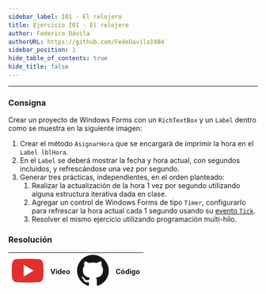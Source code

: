 ```yaml
---
sidebar_label: I01 - El relojero
title: Ejercicio I01 - El relojero
author: Federico Dávila
authorURL: https://github.com/FedeDavila1984
sidebar_position: 1
hide_table_of_contents: true
hide_title: false
---
```

---
### Consigna
Crear un proyecto de Windows Forms con un `RichTextBox` y un `Label` dentro como se muestra en la siguiente imagen:

1. Crear el método `AsignarHora` que se encargará de imprimir la hora en el `Label lblHora`.
2. En el `Label` se deberá mostrar la fecha y hora actual, con segundos incluidos, y refrescándose una vez por segundo.
3. Generar tres prácticas, independientes, en el orden planteado:
   1. Realizar la actualización de la hora 1 vez por segundo utilizando alguna estructura iterativa dada en clase.
   2. Agregar un control de Windows Forms de tipo `Timer`, configurarlo para refrescar la hora actual cada 1 segundo usando su [evento `Tick`](https://docs.microsoft.com/en-us/dotnet/api/system.windows.forms.timer.tick?view=windowsdesktop-5.0).
   3. Resolver el mismo ejercicio utilizando programación multi-hilo.

### Resolución
| ![img](/base/youtube.svg) | Video | ![img](/base/github.svg) | Código |
| :-----------------------: | :---: | :----------------------: | :----: |
